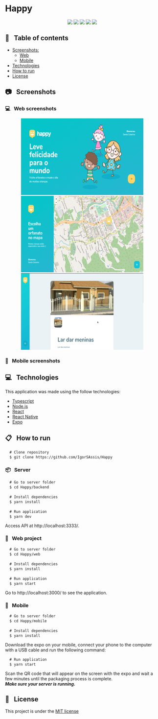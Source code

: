 # Happy

<p align="center">
  <img src="https://img.shields.io/badge/Happy-NLW%203.0-15B6D6?logo=data:image/png;base64,iVBORw0KGgoAAAANSUhEUgAAABAAAAAQCAMAAAAoLQ9TAAAALVBMVEVHcExxWsF0XMJzXMJxWcFsUsD///9jRrzY0u6Xh9Gsn9n39fyMecy0qd2bjNJWBT0WAAAABHRSTlMA2Do606wF2QAAAGlJREFUGJVdj1cWwCAIBLEsRU3uf9xobDH8+GZwUYi8i6ucJwrxKE+7D0G9Q4vlYqtmCSjndr4CgCgzlyFgfKfKCVO0LrPKjmiqMxGXkJwNnXskqWG+1oSM+BSwD8f29YLNjvx/OQrn+g99oQSoNmt3PgAAAABJRU5ErkJggg=="></img>
  <img src="https://img.shields.io/github/last-commit/IgorSAssis/Happy?color=15B6D6"></img> 
  <img src="https://img.shields.io/github/languages/top/IgorSAssis/Happy?color=15B6D6&logo=Typescript&logoColor=blue"></img>
  <img src="https://img.shields.io/github/repo-size/IgorSAssis/Happy?color=15B6D6"></img>
  <img src="https://img.shields.io/github/license/IgorSAssis/Happy?color=15B6D6"></img>
</p>

## :pushpin: &nbsp; Table of contents

* [Screenshots:](#Screenshots)
  * [Web](#Web)
  * [Mobile](#Mobile)
* [Technologies](#Technologies)
* [How to run](#HowToRun)
* [License](#Licence)

<a name="Screenshots" />

## :camera: &nbsp; Screenshots

<a name="Web" />

### :computer: &nbsp; Web screenshots

<p align="center">
  <img src="https://github.com/IgorSAssis/Happy/blob/master/.github/Happy-landing-page.png" width="400" height="250" /> 
  <img src="https://github.com/IgorSAssis/Happy/blob/master/.github/Happy-map-page.png" width="400" height="250" /> 
  <img src="https://github.com/IgorSAssis/Happy/blob/master/.github/orphanageDetails.gif" width="400" height="250"/>
</p>

<a name="Mobile" />

### :iphone: &nbsp; Mobile screenshots

<a name="Technologies" />

## :computer: &nbsp; Technologies
This application was made using the follow technologies:

* [Typescript](https://www.typescriptlang.org/)
* [Node.js](https://nodejs.org/en/)
* [React](https://reactjs.org/)
* [React Native](https://reactnative.dev/)
* [Expo](https://expo.io/learn)

<a name="HowToRun" />

## :clipboard: &nbsp; How to run

```shell
  # Clone repository
  $ git clone https://github.com/IgorSAssis/Happy
```
### :package: &nbsp; Server

```shell
  # Go to server folder
  $ cd Happy/backend
  
  # Install dependencies
  $ yarn install
  
  # Run application
  $ yarn dev
```
Access API at http://localhost:3333/.

### :milky_way: &nbsp; Web project

```shell
  # Go to server folder
  $ cd Happy/web
  
  # Install dependencies
  $ yarn install
  
  # Run application
  $ yarn start
```

Go to http://localhost:3000/ to see the application.

### :iphone: &nbsp; Mobile

```shell
  # Go to server folder
  $ cd Happy/mobile
  
  # Install dependencies
  $ yarn install
```
Download the expo on your mobile, connect your phone to the computer with a USB cable and run the following command:

```shell
  # Run application
  $ yarn start
```

Scan the QR code that will appear on the screen with the expo and wait a few minutes until the packaging process is complete.
<br/>***Make sure your server is running.***

<a name="Licence" />

## :page_facing_up: &nbsp; License
This project is under the  [MIT license](https://github.com/IgorSAssis/Happy/blob/master/LICENSE)
